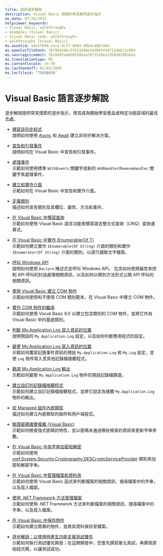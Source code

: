 ```yaml
---
title: 語言逐步解說
description: Visual Basic 開發的常見案例逐步指示
ms.date: 07/20/2015
helpviewer_keywords:
- Visual Basic, walkthroughs
- examples [Visual Basic]
- Visual Basic code, walkthroughs
- walkthroughs [Visual Basic]
ms.assetid: e4e1f849-e1ce-4cf7-8483-d9b4c4887a8e
ms.openlocfilehash: 76f9b428bc5f613296e24d893f49f124bb13c089
ms.sourcegitcommit: 7bc6887ab658550baa78f1520ea735838249345e
ms.translationtype: MT
ms.contentlocale: zh-TW
ms.lasthandoff: 01/03/2020
ms.locfileid: "75636038"
---
```

# <a name="visual-basic-language-walkthroughs"></a>Visual Basic 語言逐步解說

逐步解說提供常見情節的逐步指示，使其成為開始學習產品或特定功能區域的最佳去處。

- [撰寫非同步程式](./programming-guide/concepts/async/walkthrough-accessing-the-web-by-using-async-and-await.md)  
 說明如何使用 [Async](language-reference/modifiers/async.md) 和 [Await](language-reference/operators/await-operator.md) 建立非同步解決方案。

- [宣告和引發事件](programming-guide/language-features/events/walkthrough-declaring-and-raising-events.md)  
 說明如何在 Visual Basic 中宣告和引發事件。

- [處理事件](programming-guide/language-features/events/walkthrough-handling-events.md)  
 示範如何使用標準 `WithEvents` 關鍵字或新的 `AddHandler`/`RemoveHandler` 關鍵字來處理事件。

- [建立和實作介面](programming-guide/language-features/interfaces/walkthrough-creating-and-implementing-interfaces.md)  
 示範如何在 Visual Basic 中宣告和實作介面。

- [定義類別](programming-guide/language-features/objects-and-classes/walkthrough-defining-classes.md)  
 描述如何宣告類別及其欄位、屬性、方法和事件。

- [在 Visual Basic 中撰寫查詢](programming-guide/concepts/linq/walkthrough-writing-queries.md)  
 示範如何使用 Visual Basic 語言功能來撰寫語言整合式查詢（LINQ）查詢運算式。

- [在 Visual Basic 中實作 IEnumerable(Of T)](programming-guide/language-features/control-flow/walkthrough-implementing-ienumerable-of-t.md)  
 示範如何建立實作 `IEnumerable(Of String)` 介面的類別和實作 `IEnumerator(Of String)` 介面的類別，以逐行讀取文字檔案。

- [呼叫 Windows API](programming-guide/com-interop/walkthrough-calling-windows-apis.md)  
 說明如何使用 `Declare` 陳述式並呼叫 Windows API。 包含如何使用屬性來控制 API 呼叫的封送處理相關資訊，以及如何以類別方法形式公開 API 呼叫的相關資訊。

- [使用 Visual Basic 建立 COM 物件](programming-guide/com-interop/walkthrough-creating-com-objects.md)  
 示範如何使用和不使用 COM 類別範本，在 Visual Basic 中建立 COM 物件。

- [實作 COM 物件的繼承](programming-guide/com-interop/walkthrough-implementing-inheritance-with-com-objects.md)  
 示範如何使用 Visual Basic 6.0 以建立包含類別的 COM 物件，並將它作為 Visual Basic 中的基底類別。

- [判斷 My.Application.Log 寫入資訊的位置](developing-apps/programming/log-info/walkthrough-determining-where-my-application-log-writes-information.md)  
 說明預設的 `My.Application.Log` 設定，以及如何判斷應用程式的設定。

- [變更 My.Application.Log 寫入資訊的位置](developing-apps/programming/log-info/walkthrough-changing-where-my-application-log-writes-information.md)  
 示範如何覆寫記錄事件資訊的預設 `My.Application.Log` 和 `My.Log` 設定，並使 `Log` 物件寫入至其他記錄檔接聽程式。

- [篩選 My.Application.Log 輸出](developing-apps/programming/log-info/walkthrough-filtering-my-application-log-output.md)  
 示範如何變更 `My.Application.Log` 物件的預設記錄檔篩選。

- [建立自訂的記錄檔接聽程式](developing-apps/programming/log-info/walkthrough-creating-custom-log-listeners.md)  
 示範如何建立自訂記錄檔接聽程式，並將它設定為接聽 `My.Application.Log` 物件的輸出。

- [從 Managed 組件內嵌類型](../standard/assembly/embed-types-visual-studio.md)  
 描述如何建立內嵌類型的組件和用戶端程式。

- [驗證密碼確實複雜 (Visual Basic)](programming-guide/language-features/strings/walkthrough-validating-that-passwords-are-complex.md)  
 示範如何檢查強式密碼的特性，並以密碼未通過哪些檢查的資訊來更新字串參數。

- [在 Visual Basic 中為字串加密和解密](programming-guide/language-features/strings/walkthrough-encrypting-and-decrypting-strings.md)  
 示範如何使用 <xref:System.Security.Cryptography.DESCryptoServiceProvider> 類別來加密和解密字串。

- [在 Visual Basic 中管理檔案和資料夾](developing-apps/programming/drives-directories-files/walkthrough-manipulating-files-and-directories.md)  
 示範如何使用 Visual Basic 函式來判斷檔案的相關資訊、搜尋檔案中的字串，以及寫入檔案。

- [使用 .NET Framework 方法管理檔案](developing-apps/programming/drives-directories-files/walkthrough-manipulating-files-by-using-net-framework-methods.md)  
 示範如何使用 .NET Framework 方法來判斷檔案的相關資訊、搜尋檔案中的字串，以及寫入檔案。

- [在 Visual Basic 中保存物件](programming-guide/concepts/serialization/walkthrough-persisting-an-object-in-visual-studio.md)  
 示範如何建立簡單的物件，並將其資料保存至檔案。

- [逐步解說：以使用時產生功能支援測試優先](/visualstudio/ide/walkthrough-test-first-support-with-the-generate-from-usage-feature)  
 示範如何執行測試優先開發；在這類開發中，您會先撰寫單元測試，再撰寫原始程式碼，以讓測試成功。
